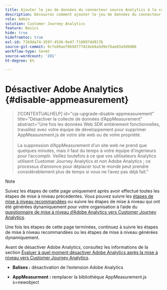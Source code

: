 ```yaml
---
title: Ajouter le jeu de données du connecteur source Analytics à la connexion
description: Découvrez comment ajouter le jeu de données du connecteur source Analytics à la connexion
role: Admin
solution: Customer Journey Analytics
feature: Basics
hide: true
hidefromtoc: true
exl-id: 71b9da74-3597-4536-9e47-f18097dd917b
source-git-commit: 9cfe89aef069d777424eb8a5d9ef8ae03a9d0486
workflow-type: tm+mt
source-wordcount: '201'
ht-degree: 6%

---
```


# Désactiver Adobe Analytics {#disable-appmeasurement}

<!-- markdownlint-disable MD034 -->

>[!CONTEXTUALHELP]
>id="cja-upgrade-disable-appmeasurement"
>title="Désactiver la collecte de données d’AppMeasurement"
>abstract="Une fois les données Web SDK entièrement fonctionnelles, travaillez avec votre équipe de développement pour supprimer AppMeasurement.js de votre site web ou de votre propriété.<br><br>La suppression d’AppMeasurement d’un site web ne prend que quelques minutes, mais il faut du temps à votre équipe d’ingénieurs pour l’accomplir. Veillez toutefois à ce que vos utilisateurs Analytics utilisent Customer Journey Analytics et non Adobe Analytics ; ce processus d’annonce pour déplacer tout le monde peut prendre considérablement plus de temps si vous ne l’avez pas déjà fait."

<!-- markdownlint-enable MD034 -->

>[!NOTE]
> 
>Suivez les étapes de cette page uniquement après avoir effectué toutes les étapes de mise à niveau précédentes. Vous pouvez suivre les [étapes de mise à niveau recommandées](/help/getting-started/cja-upgrade/cja-upgrade-recommendations.md#recommended-upgrade-steps-for-most-organizations) ou suivre les étapes de mise à niveau qui ont été générées dynamiquement pour votre organisation à l’aide du [questionnaire de mise à niveau d’Adobe Analytics vers Customer Journey Analytics](https://gigazelle.github.io/cja-ttv/).
>
>Une fois les étapes de cette page terminées, continuez à suivre les étapes de mise à niveau recommandées ou les étapes de mise à niveau générées dynamiquement.

Avant de désactiver Adobe Analytics, consultez les informations de la section [Évaluer à quel moment désactiver Adobe Analytics après la mise à niveau vers Customer Journey Analytics](/help/getting-started/cja-upgrade/cja-upgrade-fully-move.md).

* **Balises :** désactivation de l’extension Adobe Analytics

* **AppMeasurment :** remplacer la bibliothèque AppMeasurement.js s=newobject
